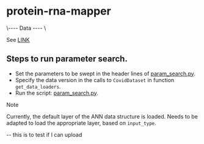 # protein-rna-mapper

\\---- Data ---- \\

See [LINK](https://www.dropbox.com/scl/fo/fs29ctkjojo3dd1ntagpa/h?rlkey=nebpsackstvacdw052r4nj9nx&dl=0) 


## Steps to run parameter search.

- Set the parameters to be swept in the header lines of [param_search.py](./src/param_search.py).
- Specify the data version in the calls to `CovidDataset` in function `get_data_loaders`.
- Run the script: [param_search.py](./src/param_search.py).

> [!Note]
> Currently, the default layer of the ANN data structure is loaded. Needs to be adapted to load the appropriate layer, based on `input_type`. 


-- this is to test if I can upload
